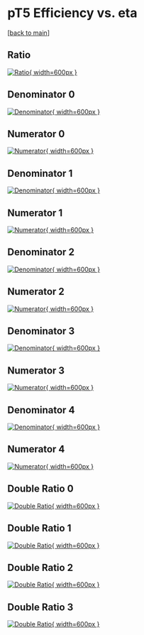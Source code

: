 # pT5 Efficiency vs. eta

[[back to main](./)]



## Ratio

[![Ratio](../mtv/var/pT5_vtr_321_-1_eff_eta.png){ width=600px }](../mtv/var/pT5_vtr_321_-1_eff_eta.pdf)

## Denominator 0

[![Denominator](../mtv/den/pT5_vtr_321_-1_eff_eta_den0.png){ width=600px }](../mtv/den/pT5_vtr_321_-1_eff_eta_den0.pdf)

## Numerator 0

[![Numerator](../mtv/num/pT5_vtr_321_-1_eff_eta_num0.png){ width=600px }](../mtv/num/pT5_vtr_321_-1_eff_eta_num0.pdf)

## Denominator 1

[![Denominator](../mtv/den/pT5_vtr_321_-1_eff_eta_den1.png){ width=600px }](../mtv/den/pT5_vtr_321_-1_eff_eta_den1.pdf)

## Numerator 1

[![Numerator](../mtv/num/pT5_vtr_321_-1_eff_eta_num1.png){ width=600px }](../mtv/num/pT5_vtr_321_-1_eff_eta_num1.pdf)

## Denominator 2

[![Denominator](../mtv/den/pT5_vtr_321_-1_eff_eta_den2.png){ width=600px }](../mtv/den/pT5_vtr_321_-1_eff_eta_den2.pdf)

## Numerator 2

[![Numerator](../mtv/num/pT5_vtr_321_-1_eff_eta_num2.png){ width=600px }](../mtv/num/pT5_vtr_321_-1_eff_eta_num2.pdf)

## Denominator 3

[![Denominator](../mtv/den/pT5_vtr_321_-1_eff_eta_den3.png){ width=600px }](../mtv/den/pT5_vtr_321_-1_eff_eta_den3.pdf)

## Numerator 3

[![Numerator](../mtv/num/pT5_vtr_321_-1_eff_eta_num3.png){ width=600px }](../mtv/num/pT5_vtr_321_-1_eff_eta_num3.pdf)

## Denominator 4

[![Denominator](../mtv/den/pT5_vtr_321_-1_eff_eta_den4.png){ width=600px }](../mtv/den/pT5_vtr_321_-1_eff_eta_den4.pdf)

## Numerator 4

[![Numerator](../mtv/num/pT5_vtr_321_-1_eff_eta_num4.png){ width=600px }](../mtv/num/pT5_vtr_321_-1_eff_eta_num4.pdf)

## Double Ratio 0

[![Double Ratio](../mtv/ratio/pT5_vtr_321_-1_eff_eta_ratio0.png){ width=600px }](../mtv/ratio/pT5_vtr_321_-1_eff_eta_ratio0.pdf)

## Double Ratio 1

[![Double Ratio](../mtv/ratio/pT5_vtr_321_-1_eff_eta_ratio1.png){ width=600px }](../mtv/ratio/pT5_vtr_321_-1_eff_eta_ratio1.pdf)

## Double Ratio 2

[![Double Ratio](../mtv/ratio/pT5_vtr_321_-1_eff_eta_ratio2.png){ width=600px }](../mtv/ratio/pT5_vtr_321_-1_eff_eta_ratio2.pdf)

## Double Ratio 3

[![Double Ratio](../mtv/ratio/pT5_vtr_321_-1_eff_eta_ratio3.png){ width=600px }](../mtv/ratio/pT5_vtr_321_-1_eff_eta_ratio3.pdf)

